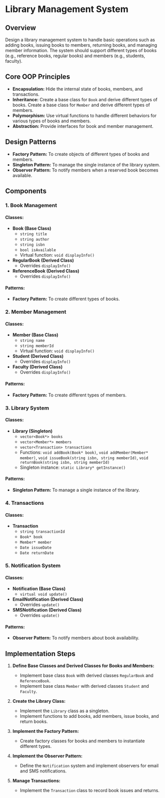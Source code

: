 # Library Management System

## Overview
Design a library management system to handle basic operations such as adding books, issuing books to members, returning books, and managing member information. The system should support different types of books (e.g., reference books, regular books) and members (e.g., students, faculty).

## Core OOP Principles
- **Encapsulation:** Hide the internal state of books, members, and transactions.
- **Inheritance:** Create a base class for `Book` and derive different types of books. Create a base class for `Member` and derive different types of members.
- **Polymorphism:** Use virtual functions to handle different behaviors for various types of books and members.
- **Abstraction:** Provide interfaces for book and member management.

## Design Patterns
- **Factory Pattern:** To create objects of different types of books and members.
- **Singleton Pattern:** To manage the single instance of the library system.
- **Observer Pattern:** To notify members when a reserved book becomes available.

## Components

### 1. Book Management
#### Classes:
- **Book (Base Class)**
  - `string title`
  - `string author`
  - `string isbn`
  - `bool isAvailable`
  - Virtual function: `void displayInfo()`
- **RegularBook (Derived Class)**
  - Overrides `displayInfo()`
- **ReferenceBook (Derived Class)**
  - Overrides `displayInfo()`

#### Patterns:
- **Factory Pattern:** To create different types of books.

### 2. Member Management
#### Classes:
- **Member (Base Class)**
  - `string name`
  - `string memberId`
  - Virtual function: `void displayInfo()`
- **Student (Derived Class)**
  - Overrides `displayInfo()`
- **Faculty (Derived Class)**
  - Overrides `displayInfo()`

#### Patterns:
- **Factory Pattern:** To create different types of members.

### 3. Library System
#### Classes:
- **Library (Singleton)**
  - `vector<Book*> books`
  - `vector<Member*> members`
  - `vector<Transaction> transactions`
  - Functions: `void addBook(Book* book)`, `void addMember(Member* member)`, `void issueBook(string isbn, string memberId)`, `void returnBook(string isbn, string memberId)`
  - Singleton instance: `static Library* getInstance()`

#### Patterns:
- **Singleton Pattern:** To manage a single instance of the library.

### 4. Transactions
#### Classes:
- **Transaction**
  - `string transactionId`
  - `Book* book`
  - `Member* member`
  - `Date issueDate`
  - `Date returnDate`

### 5. Notification System
#### Classes:
- **Notification (Base Class)**
  - `virtual void update()`
- **EmailNotification (Derived Class)**
  - Overrides `update()`
- **SMSNotification (Derived Class)**
  - Overrides `update()`

#### Patterns:
- **Observer Pattern:** To notify members about book availability.

## Implementation Steps

1. **Define Base Classes and Derived Classes for Books and Members:**
   - Implement base class `Book` with derived classes `RegularBook` and `ReferenceBook`.
   - Implement base class `Member` with derived classes `Student` and `Faculty`.

2. **Create the Library Class:**
   - Implement the `Library` class as a singleton.
   - Implement functions to add books, add members, issue books, and return books.

3. **Implement the Factory Pattern:**
   - Create factory classes for books and members to instantiate different types.

4. **Implement the Observer Pattern:**
   - Define the `Notification` system and implement observers for email and SMS notifications.

5. **Manage Transactions:**
   - Implement the `Transaction` class to record book issues and returns.

